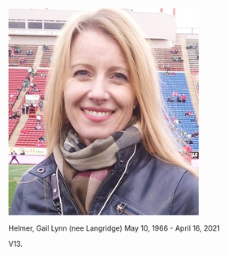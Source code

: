 <img class="photo-main" src="assets/img/gail-helmer-375x409.jpg" />

<span class="names">Helmer, Gail Lynn (nee Langridge)</span>
<span class="dates">May 10, 1966 - April 16, 2021</span>

<p>V13.</p>
